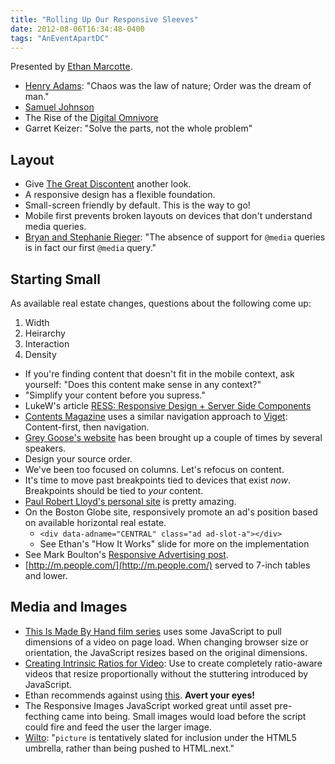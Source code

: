 ```yaml
---
title: "Rolling Up Our Responsive Sleeves"
date: 2012-08-06T16:34:48-0400
tags: "AnEventApartDC"
---
```


Presented by [Ethan Marcotte](http://ethanmarcotte.com/).

- [Henry Adams](http://en.wikipedia.org/wiki/Henry_Adams): "Chaos was the law of nature; Order was the dream of man."
- [Samuel Johnson](http://en.wikipedia.org/wiki/Samuel_Johnson)
- The Rise of the [Digital Omnivore](http://en.wikipedia.org/wiki/Digital_Omnivore)
- Garret Keizer: "Solve the parts, not the whole problem"

## Layout ##

- Give [The Great Discontent](http://thegreatdiscontent.com/) another look.
- A responsive design has a flexible foundation.
- Small-screen friendly by default. This is the way to go!
- Mobile first prevents broken layouts on devices that don't understand media queries.
- [Bryan and Stephanie Rieger](http://yiibu.com/): "The absence of support for `@media` queries is in fact our first `@media` query."

## Starting Small ##

As available real estate changes, questions about the following come up:

1. Width
2. Heirarchy
3. Interaction
4. Density

- If you're finding content that doesn't fit in the mobile context, ask yourself: "Does this content make sense in any context?"
- "Simplify your content before you supress."
- LukeW's article [RESS: Responsive Design + Server Side Components](http://www.lukew.com/ff/entry.asp?1392)
- [Contents Magazine](http://contentsmagazine.com) uses a similar navigation approach to [Viget](http://www.viget.com): Content-first, then navigation.
- [Grey Goose's website](http://greygoose.com/) has been brought up a couple of times by several speakers.
- Design your source order.
- We've been too focused on columns. Let's refocus on content.
- It's time to move past breakpoints tied to devices that exist _now_. Breakpoints should be tied to _your_ content.
- [Paul Robert Lloyd's personal site](http://paulrobertlloyd.com/) is pretty amazing.
- On the Boston Globe site, responsively promote an ad's position based on available horizontal real estate.
	- `<div data-adname="CENTRAL" class="ad ad-slot-a"></div>`
	- See Ethan's "How It Works" slide for more on the implementation
- See Mark Boulton's [Responsive Advertising post](http://www.markboulton.co.uk/journal/comments/responsive-advertising).
- [http://m.people.com/](http://m.people.com/) served to 7-inch tables and lower.

## Media and Images ##

- [This Is Made By Hand film series](http://thisismadebyhand.com/) uses some JavaScript to pull dimensions of a video on page load. When changing browser size or orientation, the JavaScript resizes based on the original dimensions.
- [Creating Intrinsic Ratios for Video](http://www.alistapart.com/articles/creating-intrinsic-ratios-for-video/): Use to create completely ratio-aware videos that resize proportionally without the stuttering introduced by JavaScript.
- Ethan recommends against using [this](https://github.com/filamentgroup/Responsive-Images/). **Avert your eyes!**
- The Responsive Images JavaScript worked great until asset pre-fecthing came into being. Small images would load before the script could fire and feed the user the larger image.
- [Wilto](http://www.w3.org/community/respimg/2012/08/04/picture-in-the-html5-spec/): "`picture` is tentatively slated for inclusion under the HTML5 umbrella, rather than being pushed to HTML.next."
